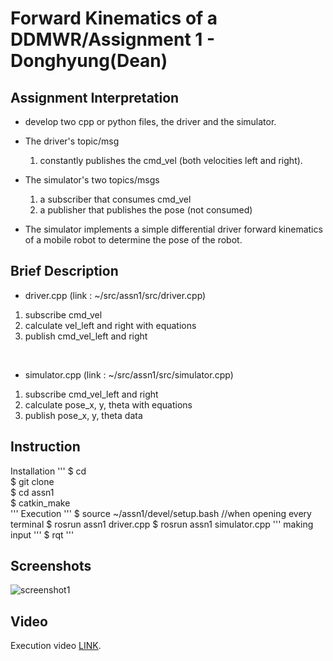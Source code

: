 # Forward Kinematics of a DDMWR/Assignment 1 - Donghyung(Dean)

## Assignment Interpretation
* develop two cpp or python files, the driver and the simulator.

* The driver's topic/msg 
    1) constantly publishes the cmd_vel (both velocities left and right). 

* The simulator's two topics/msgs 
    1) a subscriber that consumes cmd_vel
    1) a publisher that publishes the pose (not consumed)

* The simulator implements a simple differential driver forward kinematics of a mobile robot to determine the pose of the robot.

## Brief Description
* driver.cpp (link : ~/src/assn1/src/driver.cpp)
1. subscribe cmd_vel
2. calculate vel_left and right with equations
3. publish cmd_vel_left and right

<br/>

* simulator.cpp (link : ~/src/assn1/src/simulator.cpp)
1. subscribe cmd_vel_left and right
2. calculate pose_x, y, theta with equations
3. publish pose_x, y, theta data

## Instruction
Installation
'''
$ cd  
$ git clone  
$ cd assn1  
$ catkin_make  
'''
Execution
'''
$ source ~/assn1/devel/setup.bash //when opening every terminal
$ rosrun assn1 driver.cpp
$ rosrun assn1 simulator.cpp
'''
making input
'''
$ rqt
'''

## Screenshots
![screenshot1](./images/screenshot1.png)

## Video
Execution video [LINK](https://pages.github.com/).
